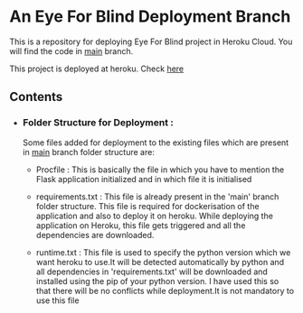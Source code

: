 # An Eye For Blind Deployment Branch
This is a repository for deploying Eye For Blind project in Heroku Cloud. You will find the code in [main](https://github.com/Pratik872/An-Eye-For-Blind/tree/main) branch.

This project is deployed at heroku. Check [here](https://eye-for-blind.herokuapp.com/)

## Contents

- ### Folder Structure for Deployment : 

	Some files added for deployment to the existing files which are present in [main](https://github.com/Pratik872/An-Eye-For-Blind/tree/main) branch folder structure are:

	- Procfile : This is basically the file in which you have to mention the Flask application initialized and in which file it is initialised

	- requirements.txt : This file is already present in the 'main' branch folder structure. This file is required for dockerisation of the application and also to deploy it on heroku. While deploying the application on Heroku, this file gets triggered and all the dependencies are downloaded.

	- runtime.txt : This file is used to specify the python version which we want heroku to use.It will be detected automatically by python and all dependencies in 'requirements.txt' will be downloaded and installed using the pip of your python version. I have used this so that there will be no conflicts while deployment.It is not mandatory to use this file 